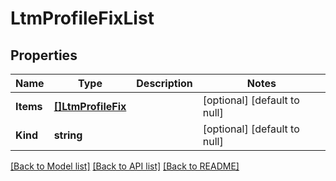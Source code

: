 # LtmProfileFixList

## Properties
Name | Type | Description | Notes
------------ | ------------- | ------------- | -------------
**Items** | [**[]LtmProfileFix**](ltm_profile_fix.md) |  | [optional] [default to null]
**Kind** | **string** |  | [optional] [default to null]

[[Back to Model list]](../README.md#documentation-for-models) [[Back to API list]](../README.md#documentation-for-api-endpoints) [[Back to README]](../README.md)


